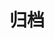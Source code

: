 ---
title: "归档"
layout: "archives"
url: "/archives/"
summary: "archives"
type: "archives"
searchHidden: true
--- 